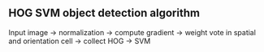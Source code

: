 ## HOG SVM object detection algorithm

Input image -> normalization -> compute gradient -> weight vote in spatial and orientation cell -> collect HOG -> SVM
